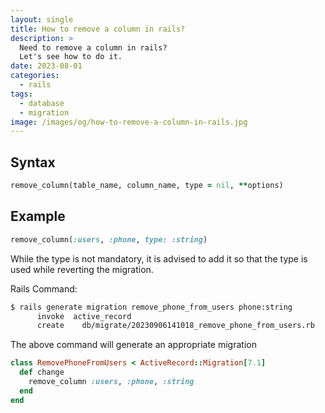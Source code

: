 ```yaml
---
layout: single
title: How to remove a column in rails?
description: >
  Need to remove a column in rails?
  Let's see how to do it.
date: 2023-08-01
categories:
  - rails
tags:
  - database
  - migration
image: /images/og/how-to-remove-a-column-in-rails.jpg
---
```


## Syntax

```ruby
remove_column(table_name, column_name, type = nil, **options)
```

## Example

```ruby
remove_column(:users, :phone, type: :string)
```

While the type is not mandatory,
it is advised to add it so that the type is used while reverting the migration.

Rails Command:

```bash
$ rails generate migration remove_phone_from_users phone:string
      invoke  active_record
      create    db/migrate/20230906141018_remove_phone_from_users.rb
```

The above command will generate an appropriate migration

```ruby
class RemovePhoneFromUsers < ActiveRecord::Migration[7.1]
  def change
    remove_column :users, :phone, :string
  end
end
```

